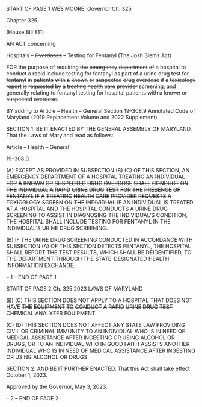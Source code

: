 START OF PAGE 1
WES MOORE, Governor Ch. 325

Chapter 325

(House Bill 811)

AN ACT concerning

Hospitals – ~~Overdoses~~ ~~–~~ Testing for Fentanyl
(The Josh Siems Act)

FOR the purpose of requiring ~~the~~ ~~emergency~~ ~~department~~ ~~of~~ a hospital to ~~conduct~~ ~~a~~ ~~rapid~~
include testing for fentanyl as part of a urine drug ~~test~~ ~~for~~ ~~fentanyl~~ ~~in~~ ~~patients~~ ~~with~~
~~a~~ ~~known~~ ~~or~~ ~~suspected~~ ~~drug~~ ~~overdose~~ ~~if~~ ~~a~~ ~~toxicology~~ ~~report~~ ~~is~~ ~~requested~~ ~~by~~ ~~a~~ ~~treating~~
~~health~~ ~~care~~ ~~provider~~ screening; and generally relating to fentanyl testing for hospital
patients ~~with~~ ~~a~~ ~~known~~ ~~or~~ ~~suspected~~ ~~overdose.~~

BY adding to
Article – Health – General
Section 19–308.9
Annotated Code of Maryland
(2019 Replacement Volume and 2022 Supplement)

SECTION 1. BE IT ENACTED BY THE GENERAL ASSEMBLY OF MARYLAND,
That the Laws of Maryland read as follows:

Article – Health – General

19–308.9.

(A) EXCEPT AS PROVIDED IN SUBSECTION (B) (C) OF THIS SECTION, AN
~~EMERGENCY~~ ~~DEPARTMENT~~ ~~OF~~ ~~A~~ ~~HOSPITAL~~ ~~TREATING~~ ~~AN~~ ~~INDIVIDUAL~~ ~~FOR~~ ~~A~~ ~~KNOWN~~
~~OR~~ ~~SUSPECTED~~ ~~DRUG~~ ~~OVERDOSE~~ ~~SHALL~~ ~~CONDUCT~~ ~~ON~~ ~~THE~~ ~~INDIVIDUAL~~ ~~A~~ ~~RAPID~~
~~URINE~~ ~~DRUG~~ ~~TEST~~ ~~FOR~~ ~~THE~~ ~~PRESENCE~~ ~~OF~~ ~~FENTANYL~~ ~~IF~~ ~~A~~ ~~TREATING~~ ~~HEALTH~~ ~~CARE~~
~~PROVIDER~~ ~~REQUESTS~~ ~~A~~ ~~TOXICOLOGY~~ ~~SCREEN~~ ~~ON~~ ~~THE~~ ~~INDIVIDUAL~~ IF AN INDIVIDUAL
IS TREATED AT A HOSPITAL AND THE HOSPITAL CONDUCTS A URINE DRUG
SCREENING TO ASSIST IN DIAGNOSING THE INDIVIDUAL’S CONDITION, THE
HOSPITAL SHALL INCLUDE TESTING FOR FENTANYL IN THE INDIVIDUAL’S URINE
DRUG SCREENING.

(B) IF THE URINE DRUG SCREENING CONDUCTED IN ACCORDANCE WITH
SUBSECTION (A) OF THIS SECTION DETECTS FENTANYL, THE HOSPITAL SHALL
REPORT THE TEST RESULTS, WHICH SHALL BE DEIDENTIFIED, TO THE DEPARTMENT
THROUGH THE STATE–DESIGNATED HEALTH INFORMATION EXCHANGE.

– 1 –
END OF PAGE 1

START OF PAGE 2
Ch. 325 2023 LAWS OF MARYLAND

(B) (C) THIS SECTION DOES NOT APPLY TO A HOSPITAL THAT DOES NOT
HAVE ~~THE~~ ~~EQUIPMENT~~ ~~TO~~ ~~CONDUCT~~ ~~A~~ ~~RAPID~~ ~~URINE~~ ~~DRUG~~ ~~TEST~~ CHEMICAL
ANALYZER EQUIPMENT.

(C) (D) THIS SECTION DOES NOT AFFECT ANY STATE LAW PROVIDING
CIVIL OR CRIMINAL IMMUNITY TO AN INDIVIDUAL WHO IS IN NEED OF MEDICAL
ASSISTANCE AFTER INGESTING OR USING ALCOHOL OR DRUGS, OR TO AN
INDIVIDUAL WHO IN GOOD FAITH ASSISTS ANOTHER INDIVIDUAL WHO IS IN NEED OF
MEDICAL ASSISTANCE AFTER INGESTING OR USING ALCOHOL OR DRUGS.

SECTION 2. AND BE IT FURTHER ENACTED, That this Act shall take effect
October 1, 2023.

Approved by the Governor, May 3, 2023.

– 2 –
END OF PAGE 2